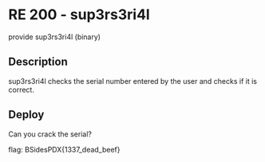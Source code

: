 # RE 200 - sup3rs3ri4l

provide sup3rs3ri4l (binary)

## Description

sup3rs3ri4l checks the serial number entered by the user and checks if it is correct.

## Deploy

Can you crack the serial?

flag: BSidesPDX{1337_dead_beef}
